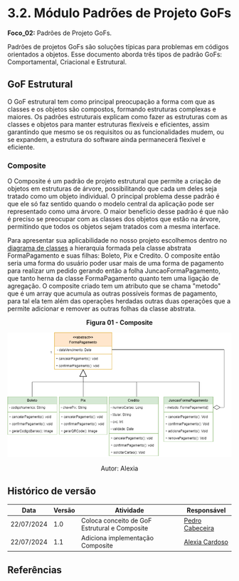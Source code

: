 # 3.2. Módulo Padrões de Projeto GoFs

**Foco_02:** Padrões de Projeto GoFs.

Padrões de projetos GoFs são soluções típicas para problemas em códigos orientados a objetos. Esse documento aborda três tipos de padrão GoFs: Comportamental, Criacional e Estrutural.

## GoF Estrutural

O GoF estrutural tem como principal preocupação a forma com que as classes e os objetos são compostos, formando estruturas complexas e maiores. Os padrões estruturais explicam como fazer as estruturas com as classes e objetos para manter estruturas flexíveis e eficientes, assim garantindo que mesmo se os requisitos ou as funcionalidades mudem, ou se expandem, a estrutura do software ainda permanecerá flexível e eficiente.

### Composite

O Composite é um padrão de projeto estrutural que permite a criação de objetos em estruturas de árvore, possibilitando que cada um deles seja tratado como um objeto individual. O principal problema desse padrão é que ele só faz sentido quando o modelo central da aplicação pode ser representado como uma árvore. O maior benefício desse padrão é que não é preciso se preocupar com as classes dos objetos que estão na árvore, permitindo que todos os objetos sejam tratados com a mesma interface.

Para apresentar sua aplicabilidade no nosso projeto escolhemos dentro no [diagrama de classes](../Modelagem/2.1.1.UMLEstaticos.md) a hierarquia formada pela classe abstrata FormaPagamento e suas filhas: Boleto, Pix e Credito. O composite então seria uma forma do usuário poder usar mais de uma forma de pagamento para realizar um pedido gerando então a folha JuncaoFormaPagamento, que tanto herna da classe FormaPagamento quanto tem uma ligação de agregação. O composite criado tem um atributo que se chama "metodo" que é um array que acumula as outras possíveis formas de pagamento, para tal ela tem além das operações herdadas outras duas operações que a permite adicionar e remover as outras folhas da classe abstrata.

<center><strong>Figura 01 - Composite</strong></center>

<center>

![gof_composite](../assets/gof/composite.png)

</center>

<div style="text-align:center;">
Autor: Alexia
</div>


## Histórico de versão


| Data       | Versão | Atividade                         | Responsável |
| ---------- | ------ | --------------------------------- | ----------- |
| 22/07/2024 | 1.0    | Coloca conceito de GoF Estrutural e Composite | [Pedro Cabeceira](https://github.com/pkbceira03)  |
| 22/07/2024 | 1.1    | Adiciona implementação Composite | [Alexia Cardoso](https://github.com/alexianaa)  |

## Referências